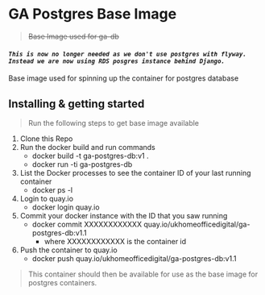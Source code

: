 # GA Postgres Base Image

> ~~Base Image used for ga-db~~
#### _`This is now no longer needed as we don't use postgres with flyway. Instead we are now using RDS posgres instance behind Django.`_


Base image used for spinning up the container for postgres database 

## Installing & getting started

> Run the following steps to get base image available

1) Clone this Repo
2) Run the docker build and run commands
   * docker build -t ga-postgres-db:v1 .
   * docker run -ti ga-postgres-db
3) List the Docker processes to see the container ID of your last running container
   * docker ps -l
4) Login to quay.io
   * docker login quay.io
5) Commit your docker instance with the ID that you saw running
   * docker commit XXXXXXXXXXXX quay.io/ukhomeofficedigital/ga-postgres-db:v1.1
      * where XXXXXXXXXXXX is the container id
6) Push the container to quay.io
   * docker push quay.io/ukhomeofficedigital/ga-postgres-db:v1.1

> This container should then be available for use as the base image for postgres
containers.
